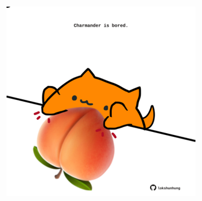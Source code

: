 <!-- built at 14/11/2024, 24:01:26 UTC -->
<p align="center">
  <img width="500" height="500" src="./ReadmeImage.svg">
</p>
